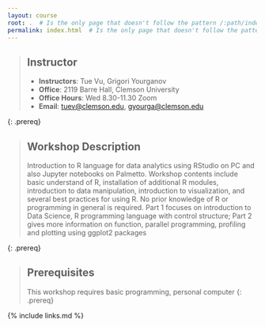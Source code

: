 ```yaml
---
layout: course
root: .  # Is the only page that doesn't follow the pattern /:path/index.html
permalink: index.html  # Is the only page that doesn't follow the pattern /:path/index.html
---
```


> ## Instructor
> - **Instructors**: Tue Vu, Grigori Yourganov
> - **Office**: 2119 Barre Hall, Clemson University
> - **Office Hours**: Wed 8.30-11.30 Zoom
> - **Email**: tuev@clemson.edu, gyourga@clemson.edu

{: .prereq}

> ## Workshop Description
> Introduction to R language for data analytics using RStudio on PC and also Jupyter notebooks on Palmetto. Workshop contents include basic understand of R, installation of additional R modules, introduction to data manipulation, introduction to visualization, and several best practices for using R. No prior knowledge of R or programming in general is required. Part 1 focuses on introduction to Data Science, R programming language with control structure; Part 2 gives more information on function, parallel programming, profiling and plotting using ggplot2 packages
>
{: .prereq}

> ## Prerequisites
> This workshop requires basic programming, personal computer
{: .prereq}

{% include links.md %}
